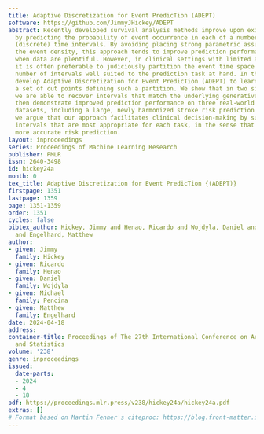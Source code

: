 ```yaml
---
title: Adaptive Discretization for Event PredicTion (ADEPT)
software: https://github.com/JimmyJHickey/ADEPT
abstract: Recently developed survival analysis methods improve upon existing approaches
  by predicting the probability of event occurrence in each of a number pre-specified
  (discrete) time intervals. By avoiding placing strong parametric assumptions on
  the event density, this approach tends to improve prediction performance, particularly
  when data are plentiful. However, in clinical settings with limited available data,
  it is often preferable to judiciously partition the event time space into a limited
  number of intervals well suited to the prediction task at hand. In this work, we
  develop Adaptive Discretization for Event PredicTion (ADEPT) to learn from data
  a set of cut points defining such a partition. We show that in two simulated datasets,
  we are able to recover intervals that match the underlying generative model. We
  then demonstrate improved prediction performance on three real-world observational
  datasets, including a large, newly harmonized stroke risk prediction dataset. Finally,
  we argue that our approach facilitates clinical decision-making by suggesting time
  intervals that are most appropriate for each task, in the sense that they facilitate
  more accurate risk prediction.
layout: inproceedings
series: Proceedings of Machine Learning Research
publisher: PMLR
issn: 2640-3498
id: hickey24a
month: 0
tex_title: Adaptive Discretization for Event PredicTion {(ADEPT)}
firstpage: 1351
lastpage: 1359
page: 1351-1359
order: 1351
cycles: false
bibtex_author: Hickey, Jimmy and Henao, Ricardo and Wojdyla, Daniel and Pencina, Michael
  and Engelhard, Matthew
author:
- given: Jimmy
  family: Hickey
- given: Ricardo
  family: Henao
- given: Daniel
  family: Wojdyla
- given: Michael
  family: Pencina
- given: Matthew
  family: Engelhard
date: 2024-04-18
address:
container-title: Proceedings of The 27th International Conference on Artificial Intelligence
  and Statistics
volume: '238'
genre: inproceedings
issued:
  date-parts:
  - 2024
  - 4
  - 18
pdf: https://proceedings.mlr.press/v238/hickey24a/hickey24a.pdf
extras: []
# Format based on Martin Fenner's citeproc: https://blog.front-matter.io/posts/citeproc-yaml-for-bibliographies/
---
```

